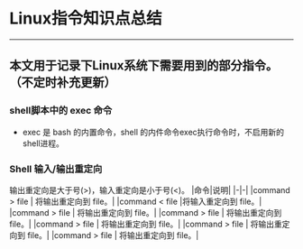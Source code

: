 # Linux指令知识点总结
***
## 本文用于记录下Linux系统下需要用到的部分指令。（不定时补充更新）

### shell脚本中的 exec 命令
- exec 是 bash 的内置命令，shell 的内件命令exec执行命令时，不启用新的shell进程。



### Shell 输入/输出重定向
输出重定向是大于号(>)，输入重定向是小于号(<)。
|命令|说明|
|-|-|
|command > file	| 将输出重定向到 file。|
|command < file	|将输入重定向到 file。|
|command > file	| 将输出重定向到 file。|
|command > file	| 将输出重定向到 file。|
|command > file	| 将输出重定向到 file。|
|command > file	| 将输出重定向到 file。|
|command > file	| 将输出重定向到 file。|